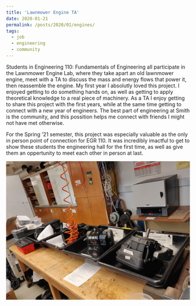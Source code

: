 ```yaml
---
title: 'Lawnmower Engine TA'
date: 2020-01-21
permalink: /posts/2020/01/engines/
tags:
  - job
  - engineering
  - community
---
```

Students in Engineering 110: Fundamentals of Engineering all participate in the Lawnmower Engine Lab, where they take apart an old lawnmower engine, meet with a TA to discuss the mass and energy flows that power it, then reassemble the engine. My first year I absolutly loved this project. I enjoyed getting to do something hands on, as well as getting to apply theoretical knowledge to a real piece of machinery. As a TA I enjoy getting to share this project with the first years, while at the same time getting to connect with a new year of engineers. The best part of engineering at Smith is the community, and this possition helps me connect with friends I might not have met otherwise. 

For the Spring '21 semester, this project was especially valuable as the only in person point of connection for EGR 110. It was incredibly imactful to get to show these students the engineering hall for the first time, as well as give them an oppertunity to meet each other in person at last. 

 <img src="/images/engines.jpg"
     alt="Lawnmower engines" /> 
